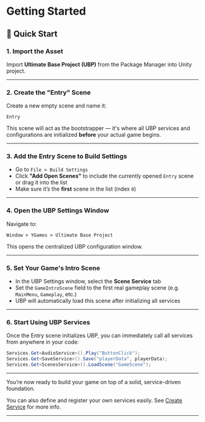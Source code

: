 # Getting Started

## 🚀 Quick Start


### 1. Import the Asset

Import **Ultimate Base Project (UBP)** from the Package Manager into Unity project.

---

### 2. Create the "Entry" Scene

Create a new empty scene and name it:

```
Entry
```

This scene will act as the bootstrapper — it's where all UBP services and configurations are initialized **before** your actual game begins.

---

### 3. Add the Entry Scene to Build Settings

- Go to `File > Build Settings`
- Click **"Add Open Scenes"** to include the currently opened `Entry` scene or drag it into the list
- Make sure it’s the **first** scene in the list (index `0`)

---

### 4. Open the UBP Settings Window

Navigate to:

```
Window > YGames > Ultimate Base Project
```

This opens the centralized UBP configuration window.

---

### 5. Set Your Game's Intro Scene

- In the UBP Settings window, select the **Scene Service** tab
- Set the `GameIntroScene` field to the first real gameplay scene (e.g. `MainMenu`, `Gameplay`, etc.)
- UBP will automatically load this scene after initializing all services

---

### 6. Start Using UBP Services

Once the Entry scene initializes UBP, you can immediately call all services from anywhere in your code:

```csharp
Services.Get<AudioService>().Play("ButtonClick");
Services.Get<SaveService>().Save("playerData", playerData);
Services.Get<ScenesService>().LoadScene("GameScene");
```
---

You’re now ready to build your game on top of a solid, service-driven foundation.

You can also define and register your own services easily. See [Create Service](./create-service.md) for more info.

---